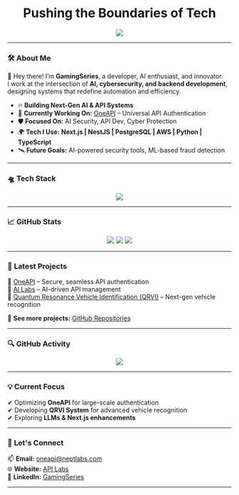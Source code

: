 <h1 align="center"> Pushing the Boundaries of Tech</h1>

<p align="center">
  <img src="https://readme-typing-svg.herokuapp.com?font=Orbitron&color=0AFFEF&center=true&vCenter=true&width=600&lines=Code+.+Build+.+Innovate;AI+%7C+Cyber+Security+%7C+Next-Gen+Tech;Building+the+Future+One+Project+at+a+Time;Transforming+Ideas+into+Reality" />
</p>

---

### 🛠️ **About Me**
👋 Hey there! I’m **GamingSeries**, a developer, AI enthusiast, and innovator.  
I work at the intersection of **AI, cybersecurity, and backend development**, designing systems that redefine automation and efficiency.

- 🔥 **Building Next-Gen AI & API Systems**
- 🚀 **Currently Working On:** [OneAPI](https://github.com/GamingSeries/OneAPI) – Universal API Authentication
- 🛡️ **Focused On:** AI Security, API Dev, Cyber Protection
- 🌍 **Tech I Use:** **Next.js | NestJS | PostgreSQL | AWS | Python | TypeScript**
- 🛰️ **Future Goals:** AI-powered security tools, ML-based fraud detection

---

### **🛸 Tech Stack**
<p align="center">
  <img src="https://skillicons.dev/icons?i=nextjs,nestjs,postgres,aws,react,ts,python,cpp" />
</p>

---

### 📈 **GitHub Stats**
<p align="center">
  <img src="https://github-readme-stats.vercel.app/api?username=GamingSeries&show_icons=true&theme=radical" />
  <img src="https://github-readme-streak-stats.herokuapp.com/?user=GamingSeries&theme=radical" />
  <img src="https://github-readme-stats.vercel.app/api/top-langs/?username=GamingSeries&layout=compact&theme=radical" />
</p>

---

### 🚀 **Latest Projects**
📌 [OneAPI](https://github.com/GamingSeries/OneAPI) – Secure, seamless API authentication  
📌 [AI Labs](https://github.com/GamingSeries/AILabs) – AI-driven API management  
📌 [Quantum Resonance Vehicle Identification (QRVI)](https://github.com/GamingSeries/QRVI) – Next-gen vehicle recognition  

🔗 **See more projects:** [GitHub Repositories](https://github.com/GamingSeries?tab=repositories)

---

### 🔍 **GitHub Activity**
<p align="center">
  <img src="https://github-readme-activity-graph.vercel.app/graph?username=GamingSeries&theme=react-dark" />
</p>

---

### 💡 **Current Focus**
✔ Optimizing **OneAPI** for large-scale authentication  
✔ Developing **QRVI System** for advanced vehicle recognition  
✔ Exploring **LLMs & Next.js enhancements**  

---

### 🤝 **Let's Connect**
📫 **Email:** oneapi@neptlabs.com  
🌐 **Website:** [API Labs](https://neptlabs.com)  
🔗 **LinkedIn:** [GamingSeries](https://www.linkedin.com/in/gamingseries)  

---
